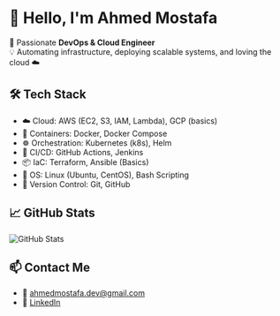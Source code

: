 # 👋 Hello, I'm Ahmed Mostafa

🚀 Passionate **DevOps & Cloud Engineer**  
💡 Automating infrastructure, deploying scalable systems, and loving the cloud ☁️

## 🛠️ Tech Stack

- ☁️ Cloud: AWS (EC2, S3, IAM, Lambda), GCP (basics)
- 🐳 Containers: Docker, Docker Compose
- ☸️ Orchestration: Kubernetes (k8s), Helm
- 🔁 CI/CD: GitHub Actions, Jenkins
- 📦 IaC: Terraform, Ansible (Basics)
- 🐧 OS: Linux (Ubuntu, CentOS), Bash Scripting
- 📁 Version Control: Git, GitHub

## 📈 GitHub Stats

![GitHub Stats](https://github-readme-stats.vercel.app/api?username=ahmedmostafa-devops&show_icons=true&theme=default)

## 📫 Contact Me

- 📧 ahmedmostafa.dev@gmail.com
- 💼 [LinkedIn](https://www.linkedin.com/in/YOUR_USERNAME)
